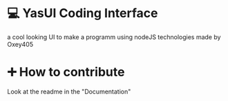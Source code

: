 # 💻 YasUI Coding Interface
a cool looking UI to make a programm using nodeJS technologies
made by Oxey405
# ➕ How to contribute
Look at the readme in the "Documentation"